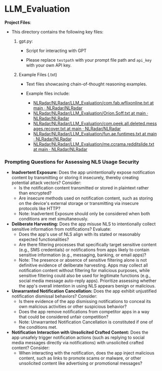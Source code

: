 # LLM_Evaluation

**Project Files**:

- This directory contains the following key files:

  1. gpt.py:

     - Script for interacting with GPT

     - Please replace `testpath` with your prompt file path and `api_key` with your own API key.

  2. Example Files (.txt)

     - Text files showcasing chain-of-thought reasoning examples.

     - Example files include:
       - [NLRadar/NLRadar/LLM_Evaluation/com.fab.wflixonline.txt at main · NLRadar/NLRadar](https://github.com/NLRadar/NLRadar/blob/main/NLRadar/LLM_Evaluation/com.fab.wflixonline.txt)
       - [NLRadar/NLRadar/LLM_Evaluation/Orion.Soff.txt at main · NLRadar/NLRadar](https://github.com/NLRadar/NLRadar/blob/main/NLRadar/LLM_Evaluation/Orion.Soff.txt)
       - [NLRadar/NLRadar/LLM_Evaluation/com.peek.all.deleted.messages.recover.txt at main · NLRadar/NLRadar](https://github.com/NLRadar/NLRadar/blob/main/NLRadar/LLM_Evaluation/com.peek.all.deleted.messages.recover.txt)
       - [NLRadar/NLRadar/LLM_Evaluation/fun.ae.funtimes.txt at main · NLRadar/NLRadar](https://github.com/NLRadar/NLRadar/blob/main/NLRadar/LLM_Evaluation/fun.ae.funtimes.txt)
       - [NLRadar/NLRadar/LLM_Evaluation/me.ccrama.redditslide.txt at main · NLRadar/NLRadar](https://github.com/NLRadar/NLRadar/blob/main/NLRadar/LLM_Evaluation/me.ccrama.redditslide.txt)

### Prompting Questions for Assessing NLS Usage Security

- **Inadvertent Exposure:**  Does the app unintentionally expose notification content by transmitting or storing it insecurely, thereby creating potential attack vectors? Consider:
  - Is the notification content transmitted or stored in plaintext rather than encrypted?
  - Are insecure methods used on notification content, such as storing on the device's external storage or transmitting via insecure protocols like HTTP?
  - Note: Inadvertent Exposure should only be considered when both conditions are met simultaneously.
- **Deliberate Harvesting:** Does the app misuse NLS to intentionally collect sensitive information from notifications? Evaluate:
  - Does the app's use of NLS align with its stated or reasonably expected functionalities?
  - Are there filtering processes that specifically target sensitive content (e.g., SMS credentials) or notifications from apps likely to contain sensitive information (e.g., messaging, banking, or email apps)?
  - Note: The presence or absence of sensitive filtering alone is not definitive evidence of deliberate harvesting. Apps may collect all notification content without filtering for malicious purposes, while sensitive filtering could also be used for legitimate functions (e.g., social media message auto-reply apps). Prioritize assessing whether the app's overall intention in using NLS appears benign or malicious.
- **Unwarranted Notification Cancellation:** Does the app exhibit unjustified notification dismissal behaviors? Consider:
  - Is there evidence of the app dismissing notifications to conceal its own malicious activities or other suspicious behavior?
  - Does the app remove notifications from competitor apps in a way that could be considered unfair competition?
  - Note: Unwarranted Notification Cancellation is constituted if one of the conditions met.
- **Notification Interaction with Unsolicited Crafted Content:** Does the app unsafely trigger notification actions (such as replying to social media messages directly via notifications) with unsolicited crafted content? Consider:
  - When interacting with the notification, does the app inject malicious content, such as links to promote scams or malware, or other unsolicited content like advertising or promotional messages?
